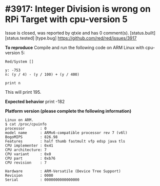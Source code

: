 
#3917: Integer Division is wrong on RPi Target with cpu-version 5
================================================================================
Issue is closed, was reported by qtxie and has 0 comment(s).
[status.built] [status.tested] [type.bug]
<https://github.com/red/red/issues/3917>

**To reproduce**
Compile and run the following code on ARM Linux with cpu-version 5:
```
Red/System []

y: -753
n: (y / 4) - (y / 100) + (y / 400)

print n
```
This will print 195.

**Expected behavior**
print -182

**Platform version (please complete the following information)**
```
Linux on ARM.
$ cat /proc/cpuinfo
processor       : 0
model name      : ARMv6-compatible processor rev 7 (v6l)
BogoMIPS        : 826.98
Features        : half thumb fastmult vfp edsp java tls
CPU implementer : 0x41
CPU architecture: 7
CPU variant     : 0x0
CPU part        : 0xb76
CPU revision    : 7

Hardware        : ARM-Versatile (Device Tree Support)
Revision        : 0000
Serial          : 0000000000000000
```



